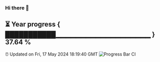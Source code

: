 ### Hi there 👋
⏳ Year progress { ███████████▁▁▁▁▁▁▁▁▁▁▁▁▁▁▁▁▁▁▁ } 37.64 %
---
⏰ Updated on Fri, 17 May 2024 18:19:40 GMT
![Progress Bar CI](https://github.com/liununu/liununu/workflows/Progress%20Bar%20CI/badge.svg)
